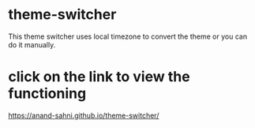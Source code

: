 # theme-switcher
This theme switcher uses local timezone to convert the theme or you can do it manually.

# click on the link to view the functioning
https://anand-sahni.github.io/theme-switcher/
